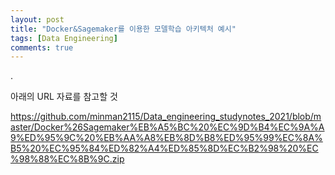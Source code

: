 ```yaml
---
layout: post
title: "Docker&Sagemaker를 이용한 모델학습 아키텍처 예시"
tags: [Data Engineering]
comments: true
---
```


.

아래의 URL 자료를 참고할 것

https://github.com/minman2115/Data_engineering_studynotes_2021/blob/master/Docker%26Sagemaker%EB%A5%BC%20%EC%9D%B4%EC%9A%A9%ED%95%9C%20%EB%AA%A8%EB%8D%B8%ED%95%99%EC%8A%B5%20%EC%95%84%ED%82%A4%ED%85%8D%EC%B2%98%20%EC%98%88%EC%8B%9C.zip